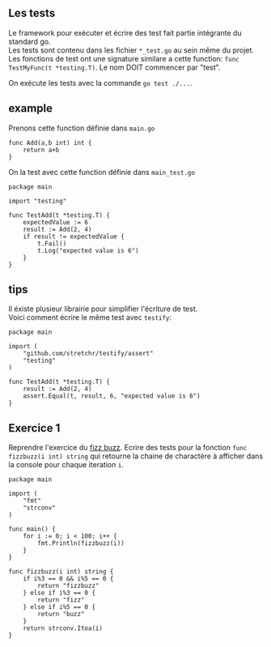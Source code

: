 ## Les tests

Le framework pour exécuter et écrire des test fait partie intégrante du standard go.  
Les tests sont contenu dans les fichier `*_test.go` au sein même du projet.  
Les fonctions de test ont une signature similare a cette function: `func TestMyFunc(t *testing.T)`. Le nom DOIT commencer par "test".  

On exécute les tests avec la commande `go test ./...`.

## example

Prenons cette function définie dans `main.go`
```golang
func Add(a,b int) int {
	return a+b
}
```

On la test avec cette function définie dans `main_test.go`
```golang
package main

import "testing"

func TestAdd(t *testing.T) {
	expectedValue := 6
	result := Add(2, 4)
	if result != expectedValue {
		t.Fail()
		t.Log("expected value is 6")
	}
}
```

## tips

Il éxiste plusieur librairie pour simplifier l'écriture de test.  
Voici comment écrire le même test avec `testify`:
```golang
package main

import (
	"github.com/stretchr/testify/assert"
	"testing"
)

func TestAdd(t *testing.T) {
	result := Add(2, 4)
	assert.Equal(t, result, 6, "expected value is 6")
}
```

## Exercice 1
Reprendre l'exercice du [fizz buzz](class_go_10_flow_control.md#exercice-1-fizz-buzz).
Ecrire des tests pour la fonction `func fizzbuzz(i int) string` qui retourne la chaine de charactère à afficher dans la console pour chaque iteration `i`.

```golang
package main

import (
	"fmt"
	"strconv"
)

func main() {
	for i := 0; i < 100; i++ {
		fmt.Println(fizzbuzz(i))
	}
}

func fizzbuzz(i int) string {
	if i%3 == 0 && i%5 == 0 {
		return "fizzbuzz"
	} else if i%3 == 0 {
		return "fizz"
	} else if i%5 == 0 {
		return "buzz"
	}
	return strconv.Itoa(i)
}
```